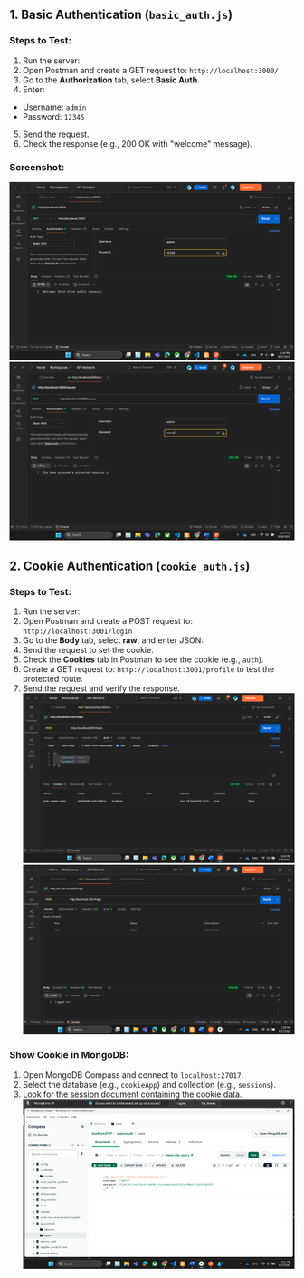 
## 1. Basic Authentication (`basic_auth.js`)
### Steps to Test:
1. Run the server:
2. Open Postman and create a GET request to: `http://localhost:3000/`
3. Go to the **Authorization** tab, select **Basic Auth**.
4. Enter:
- Username: `admin`
- Password: `12345`
5. Send the request.
6. Check the response (e.g., 200 OK with "welcome" message).

### Screenshot:
![Postman Basic Auth](public/1a.png)
![Postman Basic Auth](public/1b.png)
## 2. Cookie Authentication (`cookie_auth.js`)
### Steps to Test:
1. Run the server:
2. Open Postman and create a POST request to: `http://localhost:3001/login`
3. Go to the **Body** tab, select **raw**, and enter JSON:
4. Send the request to set the cookie.
5. Check the **Cookies** tab in Postman to see the cookie (e.g., `auth`).
6. Create a GET request to: `http://localhost:3001/profile` to test the protected route.
7. Send the request and verify the response.
![Postman Cookie Login](public/3.png)
![Postman  Login](public/3a.png)
### Show Cookie in MongoDB:
1. Open MongoDB Compass and connect to `localhost:27017`.
2. Select the database (e.g., `cookieApp`) and collection (e.g., `sessions`).
3. Look for the session document containing the cookie data.
![MongoDB Cookie](public/4.png)

